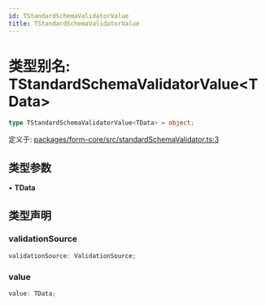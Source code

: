 ```yaml
---
id: TStandardSchemaValidatorValue
title: TStandardSchemaValidatorValue
---
```


<!-- 请勿编辑：此页面是从类型注释自动生成的 -->

# 类型别名: TStandardSchemaValidatorValue\<TData\>

```ts
type TStandardSchemaValidatorValue<TData> = object;
```

定义于: [packages/form-core/src/standardSchemaValidator.ts:3](https://github.com/TanStack/form/blob/main/packages/form-core/src/standardSchemaValidator.ts#L3)

## 类型参数

• **TData**

## 类型声明

### validationSource

```ts
validationSource: ValidationSource;
```

### value

```ts
value: TData;
```
